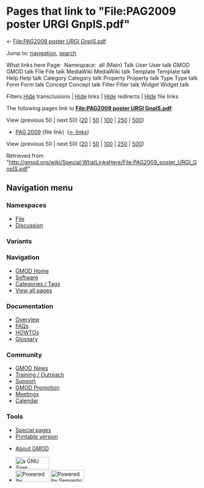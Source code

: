 <div id="mw-page-base" class="noprint">

</div>

<div id="mw-head-base" class="noprint">

</div>

<div id="content" class="mw-body" role="main">

<span id="top"></span>

<div id="mw-js-message" style="display:none;">

</div>



# <span dir="auto">Pages that link to "File:PAG2009 poster URGI GnpIS.pdf"</span>

<div id="bodyContent">

<div id="contentSub">

← [File:PAG2009 poster URGI
GnpIS.pdf](/wiki/File:PAG2009_poster_URGI_GnpIS.pdf "File:PAG2009 poster URGI GnpIS.pdf")

</div>

<div id="jump-to-nav" class="mw-jump">

Jump to: [navigation](#mw-navigation), [search](#p-search)

</div>

<div id="mw-content-text">

What links here Page:  Namespace:  all (Main) Talk User User talk GMOD
GMOD talk File File talk MediaWiki MediaWiki talk Template Template talk
Help Help talk Category Category talk Property Property talk Type Type
talk Form Form talk Concept Concept talk Filter Filter talk Widget
Widget talk

Filters
[Hide](/mediawiki/index.php?title=Special:WhatLinksHere/File:PAG2009_poster_URGI_GnpIS.pdf&hidetrans=1 "Special:WhatLinksHere/File:PAG2009 poster URGI GnpIS.pdf")
transclusions \|
[Hide](/mediawiki/index.php?title=Special:WhatLinksHere/File:PAG2009_poster_URGI_GnpIS.pdf&hidelinks=1 "Special:WhatLinksHere/File:PAG2009 poster URGI GnpIS.pdf")
links \|
[Hide](/mediawiki/index.php?title=Special:WhatLinksHere/File:PAG2009_poster_URGI_GnpIS.pdf&hideredirs=1 "Special:WhatLinksHere/File:PAG2009 poster URGI GnpIS.pdf")
redirects \|
[Hide](/mediawiki/index.php?title=Special:WhatLinksHere/File:PAG2009_poster_URGI_GnpIS.pdf&hideimages=1 "Special:WhatLinksHere/File:PAG2009 poster URGI GnpIS.pdf")
file links

The following pages link to **[File:PAG2009 poster URGI
GnpIS.pdf](/wiki/File:PAG2009_poster_URGI_GnpIS.pdf "File:PAG2009 poster URGI GnpIS.pdf")**:

View (previous 50 \| next 50)
([20](/mediawiki/index.php?title=Special:WhatLinksHere/File:PAG2009_poster_URGI_GnpIS.pdf&limit=20 "Special:WhatLinksHere/File:PAG2009 poster URGI GnpIS.pdf")
\|
[50](/mediawiki/index.php?title=Special:WhatLinksHere/File:PAG2009_poster_URGI_GnpIS.pdf&limit=50 "Special:WhatLinksHere/File:PAG2009 poster URGI GnpIS.pdf")
\|
[100](/mediawiki/index.php?title=Special:WhatLinksHere/File:PAG2009_poster_URGI_GnpIS.pdf&limit=100 "Special:WhatLinksHere/File:PAG2009 poster URGI GnpIS.pdf")
\|
[250](/mediawiki/index.php?title=Special:WhatLinksHere/File:PAG2009_poster_URGI_GnpIS.pdf&limit=250 "Special:WhatLinksHere/File:PAG2009 poster URGI GnpIS.pdf")
\|
[500](/mediawiki/index.php?title=Special:WhatLinksHere/File:PAG2009_poster_URGI_GnpIS.pdf&limit=500 "Special:WhatLinksHere/File:PAG2009 poster URGI GnpIS.pdf"))

- [PAG 2009](/wiki/PAG_2009 "PAG 2009") (file link) ‎
  <span class="mw-whatlinkshere-tools">([←
  links](/mediawiki/index.php?title=Special:WhatLinksHere&target=PAG+2009 "Special:WhatLinksHere"))</span>

View (previous 50 \| next 50)
([20](/mediawiki/index.php?title=Special:WhatLinksHere/File:PAG2009_poster_URGI_GnpIS.pdf&limit=20 "Special:WhatLinksHere/File:PAG2009 poster URGI GnpIS.pdf")
\|
[50](/mediawiki/index.php?title=Special:WhatLinksHere/File:PAG2009_poster_URGI_GnpIS.pdf&limit=50 "Special:WhatLinksHere/File:PAG2009 poster URGI GnpIS.pdf")
\|
[100](/mediawiki/index.php?title=Special:WhatLinksHere/File:PAG2009_poster_URGI_GnpIS.pdf&limit=100 "Special:WhatLinksHere/File:PAG2009 poster URGI GnpIS.pdf")
\|
[250](/mediawiki/index.php?title=Special:WhatLinksHere/File:PAG2009_poster_URGI_GnpIS.pdf&limit=250 "Special:WhatLinksHere/File:PAG2009 poster URGI GnpIS.pdf")
\|
[500](/mediawiki/index.php?title=Special:WhatLinksHere/File:PAG2009_poster_URGI_GnpIS.pdf&limit=500 "Special:WhatLinksHere/File:PAG2009 poster URGI GnpIS.pdf"))

</div>

<div class="printfooter">

Retrieved from
"<http://gmod.org/wiki/Special:WhatLinksHere/File:PAG2009_poster_URGI_GnpIS.pdf>"

</div>

<div id="catlinks" class="catlinks catlinks-allhidden">

</div>

<div class="visualClear">

</div>

</div>

</div>

<div id="mw-navigation">

## Navigation menu

<div id="mw-head">



<div id="left-navigation">

<div id="p-namespaces" class="vectorTabs" role="navigation"
aria-labelledby="p-namespaces-label">

### Namespaces

- <span id="ca-nstab-image"><a href="/wiki/File:PAG2009_poster_URGI_GnpIS.pdf" accesskey="c"
  title="View the file page [c]">File</a></span>
- <span id="ca-talk"><a
  href="/mediawiki/index.php?title=File_talk:PAG2009_poster_URGI_GnpIS.pdf&amp;action=edit&amp;redlink=1"
  accesskey="t"
  title="Discussion about the content page [t]">Discussion</a></span>

</div>

<div id="p-variants" class="vectorMenu emptyPortlet" role="navigation"
aria-labelledby="p-variants-label">

### 

### Variants[](#)

<div class="menu">

</div>

</div>

</div>

<div id="right-navigation">





</div>



</div>

</div>

</div>

<div id="mw-panel">

<div id="p-logo" role="banner">

<a href="/wiki/Main_Page"
style="background-image: url(http://gmod.org/images/GMOD-cogs.png);"
title="Visit the main page"></a>

</div>

<div id="p-Navigation" class="portal" role="navigation"
aria-labelledby="p-Navigation-label">

### Navigation

<div class="body">

- <span id="n-GMOD-Home">[GMOD Home](/wiki/Main_Page)</span>
- <span id="n-Software">[Software](/wiki/GMOD_Components)</span>
- <span id="n-Categories-.2F-Tags">[Categories /
  Tags](/wiki/Categories)</span>
- <span id="n-View-all-pages">[View all
  pages](/wiki/Special:AllPages)</span>

</div>

</div>

<div id="p-Documentation" class="portal" role="navigation"
aria-labelledby="p-Documentation-label">

### Documentation

<div class="body">

- <span id="n-Overview">[Overview](/wiki/Overview)</span>
- <span id="n-FAQs">[FAQs](/wiki/Category:FAQ)</span>
- <span id="n-HOWTOs">[HOWTOs](/wiki/Category:HOWTO)</span>
- <span id="n-Glossary">[Glossary](/wiki/Glossary)</span>

</div>

</div>

<div id="p-Community" class="portal" role="navigation"
aria-labelledby="p-Community-label">

### Community

<div class="body">

- <span id="n-GMOD-News">[GMOD News](/wiki/GMOD_News)</span>
- <span id="n-Training-.2F-Outreach">[Training /
  Outreach](/wiki/Training_and_Outreach)</span>
- <span id="n-Support">[Support](/wiki/Support)</span>
- <span id="n-GMOD-Promotion">[GMOD
  Promotion](/wiki/GMOD_Promotion)</span>
- <span id="n-Meetings">[Meetings](/wiki/Meetings)</span>
- <span id="n-Calendar">[Calendar](/wiki/Calendar)</span>

</div>

</div>

<div id="p-tb" class="portal" role="navigation"
aria-labelledby="p-tb-label">

### Tools

<div class="body">

- <span id="t-specialpages"><a href="/wiki/Special:SpecialPages" accesskey="q"
  title="A list of all special pages [q]">Special pages</a></span>
- <span id="t-print"><a
  href="/mediawiki/index.php?title=Special:WhatLinksHere/File:PAG2009_poster_URGI_GnpIS.pdf&amp;printable=yes"
  rel="alternate" accesskey="p"
  title="Printable version of this page [p]">Printable version</a></span>

</div>

</div>

</div>

</div>

<div id="footer" role="contentinfo">

- <span id="footer-places-about">[About
  GMOD](/wiki/GMOD:About "GMOD:About")</span>

<!-- -->

- <span id="footer-copyrightico">[<img src="http://www.gnu.org/graphics/gfdl-logo-small.png" width="88"
  height="31" alt="a GNU Free Documentation License" />](http://www.gnu.org/licenses/fdl-1.3.html)</span>
- <span id="footer-poweredbyico">[<img src="/mediawiki/skins/common/images/poweredby_mediawiki_88x31.png"
  width="88" height="31" alt="Powered by MediaWiki" />](//www.mediawiki.org/)
  [<img
  src="/mediawiki/extensions/SemanticMediaWiki/includes/../resources/images/smw_button.png"
  width="88" height="31" alt="Powered by Semantic MediaWiki" />](https://www.semantic-mediawiki.org/wiki/Semantic_MediaWiki)</span>

<div style="clear:both">

</div>

</div>
